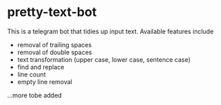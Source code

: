 # pretty-text-bot

This is a telegram bot that tidies up input text. Available features include
- removal of trailing spaces
- removal of double spaces
- text transformation (upper case, lower case, sentence case)
- find and replace
- line count
- empty line removal

...more tobe added
